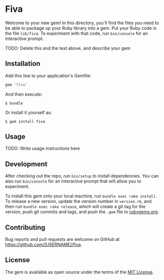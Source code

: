 # Fiva

Welcome to your new gem! In this directory, you'll find the files you need to be able to package up your Ruby library into a gem. Put your Ruby code in the file `lib/fiva`. To experiment with that code, run `bin/console` for an interactive prompt.

TODO: Delete this and the text above, and describe your gem

## Installation

Add this line to your application's Gemfile:

```ruby
gem 'fiva'
```

And then execute:

    $ bundle

Or install it yourself as:

    $ gem install fiva

## Usage

TODO: Write usage instructions here

## Development

After checking out the repo, run `bin/setup` to install dependencies. You can also run `bin/console` for an interactive prompt that will allow you to experiment.

To install this gem onto your local machine, run `bundle exec rake install`. To release a new version, update the version number in `version.rb`, and then run `bundle exec rake release`, which will create a git tag for the version, push git commits and tags, and push the `.gem` file to [rubygems.org](https://rubygems.org).

## Contributing

Bug reports and pull requests are welcome on GitHub at https://github.com/[USERNAME]/fiva.

## License

The gem is available as open source under the terms of the [MIT License](https://opensource.org/licenses/MIT).
